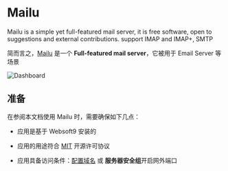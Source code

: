 # Mailu

Mailu is a simple yet full-featured mail server, it is free software, open to suggestions and external contributions.  support IMAP and IMAP+, SMTP

简而言之，[Mailu](https://mailu.io/) 是一个 **Full-featured mail server**，它被用于 Email Server  等场景


![Dashboard](https://libs.websoft9.com/Websoft9/DocsPicture/zh/mailu/mailu-gui-websoft9.png)


## 准备

在参阅本文档使用 Mailu 时，需要确保如下几点：

- 应用是基于 Websoft9 安装的

- 应用的用途符合 [MIT](https://opensource.org/licenses/MIT) 开源许可协议

- 应用具备访问条件：[配置域名](./guide/appsetdomain) 或 **服务器安全组**开启网外端口